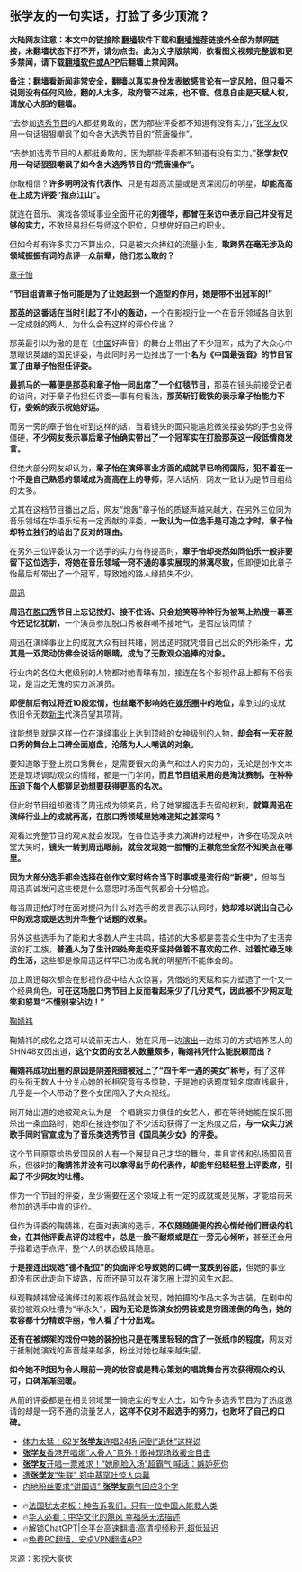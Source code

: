  <!-- 面包屑导航 --> <h2>张学友的一句实话，打脸了多少顶流？</h2> <p class="notice"><b>大陆网友注意：本文中的链接除 <a href="https://github.com/bannedbook/fanqiang" >翻墙</a>软件下载和<a href="https://github.com/killgcd/justmysocks/blob/master/README.md">翻墙推荐</a>链接外全部为禁网链接，未翻墙状态下打不开，请勿点击。此为文字版禁闻，欲看图文视频完整版和更多禁闻，请下载<a href="https://github.com/bannedbook/fanqiang">翻墙软件或APP</a>后翻墙上禁闻网。</p><p>备注：翻墙看新闻非常安全，翻墙以真实身份发表敏感言论有一定风险，但只看不说则没有任何风险，翻的人太多，政府管不过来，也不管。信息自由是天赋人权，请放心大胆的翻墙。</b></p>  <div class="entry"> <p id="summary">“去参加<a href="https://www.bannedbook.org/bnews/tag/%E9%80%89%E7%A7%80%E8%8A%82%E7%9B%AE/" class="st_tag internal_tag" rel="tag" title="标签 选秀节目 下的日志">选秀节目</a>的人都挺勇敢的，因为那些评委都不知道有没有实力，”<a href="https://www.bannedbook.org/bnews/tag/%e5%bc%a0%e5%ad%a6%e5%8f%8b/" class="st_tag internal_tag" rel="tag" title="标签 张学友 下的日志">张学友</a>仅用一句话狠狠嘲讽了如今各大<a href="https://www.bannedbook.org/bnews/tag/%E9%80%89%E7%A7%80/" class="st_tag internal_tag" rel="tag" title="标签 选秀 下的日志">选秀</a>节目的“荒唐操作”。</p> <p id="conimg">“去参加选秀节目的人都挺勇敢的，因为那些评委都不知道有没有实力，”<strong>张学友仅用一句话狠狠嘲讽了如今各大选秀节目的“荒唐操作”。</strong></p> <p>你敢相信？<strong>许多明明没有代表作、</strong>只是有超高流量或是资深阅历的明星，<strong>却能高高在上成为评委“指点江山”。</strong></p> <p>就连在音乐、演戏各领域事业全面开花的<strong>刘德华，都曾在采访中表示自己并没有足够的实力，</strong>不敢轻易担任导师这个职位，只想做好自己的职业。</p> <p>但如今却有许多实力不算出众，只是被大众捧红的流量小生，<strong>敢跨界在毫无涉及的领域振振有词的点评一众前辈，他们怎么敢的？</strong></p> <p><a href="https://www.bannedbook.org/bnews/tag/%e7%ab%a0%e5%ad%90%e6%80%a1/" class="st_tag internal_tag" rel="tag" title="标签 章子怡 下的日志">章子怡</a></p> <p><strong>“节目组请章子怡可能是为了让她起到一个造型的作用，她是带不出冠军的!”</strong></p> <p><strong><a href="https://www.bannedbook.org/bnews/tag/%e9%82%a3%e8%8b%b1/" class="st_tag internal_tag" rel="tag" title="标签 那英 下的日志">那英</a>的这番话在当时引起了不小的轰动，</strong>一个在影视行业一个在音乐领域各自达到一定成就的两人，为什么会有这样的评价传出？</p> <p>那英最引以为傲的是在《<span class='wp_keywordlink_affiliate'><a href="https://www.bannedbook.org/" title="中国" target="_blank">中国</a></span>好声音》的舞台上带出了不少冠军，成为了大众心中慧眼识英雄的国民评委，与此同时另一边推出了一个<strong>名为《中国最强音》的节目官宣了由章子怡担任评委。</strong></p> <p><strong>最抓马的一幕便是那英和章子怡一同出席了一个红毯节目，</strong>那英在镜头前接受记者的访问，对于章子怡担任评委一事有何看法，<strong>那英斩钉截铁的表示章子怡能力不行，委婉的表示祝她好运。</strong></p> <p>而另一旁的章子怡在听到这样的话，当着镜头的面只能尴尬微笑摆姿势的手也变得僵硬，<strong>不少网友表示事后章子怡确实带出了一个冠军实在打脸那英这一段低情商发言。</strong></p> <p>但绝大部分网友却认为，<strong>章子怡在演绎事业方面的成就早已响彻国际，犯不着在一个不是自己熟悉的领域成为高高在上的导师</strong>，落人话柄，网友一致认为是节目组给的太多。</p> <p>尤其在这档节目播出之后，网友“炮轰”章子怡的质疑声越来越大，在另外三位同为音乐领域在华语乐坛有一定贡献的评委，<strong>一致认为一位选手是可造之才时，章子怡却特立独行的给出了反对的理由。</strong></p> <p>在另外三位评委认为一个选手的实力有待提高时，<strong>章子怡却突然如同伯乐一般非要留下这位选手，将她在音乐领域一窍不通的事实展现的淋漓尽致，</strong>但即便如此章子怡最后却带出了一个冠军，导致她的路人缘损失不少。</p> <p><a href="https://www.bannedbook.org/bnews/tag/%e5%91%a8%e8%bf%85/" class="st_tag internal_tag" rel="tag" title="标签 周迅 下的日志">周迅</a></p> <p><strong>周迅在<a href="https://www.bannedbook.org/bnews/tag/%E8%84%B1%E5%8F%A3%E7%A7%80/" class="st_tag internal_tag" rel="tag" title="标签 脱口秀 下的日志">脱口秀</a>节目上忘记按灯、接不住话、只会尬笑等种种行为被骂上热搜一幕至今还记忆犹新，</strong>一个演员参加脱口秀被群嘲不接地气，是否应该同情？</p> <p>周迅在演绎事业上的成就大众有目共睹，刚出道时就凭借自己出众的外形条件，<strong>尤其是一双灵动仿佛会说话的眼睛，成为了无数观众追捧的对象。</strong></p> <p>行业内的各位大佬级别的人物都对她青睐有加，接连在各个影视作品上都有不俗表现，是当之无愧的实力派演员。</p> <p><strong>即便前后有过将近10段恋情，也丝毫不影响她在<a href="https://www.bannedbook.org/bnews/tag/%e5%a8%b1%e4%b9%90%e5%9c%88/" class="st_tag internal_tag" rel="tag" title="标签 娱乐圈 下的日志">娱乐圈</a>中的地位，</strong>拿到过的成就依旧令无数<span class='wp_keywordlink'><a href="https://www.bannedbook.org/forum2/topic1642.html" title="正见网《新生》" target="_blank">新生</a></span>代演员望其项背。</p> <p>谁能想到就是这样一位在演绎事业上达到顶峰的女神级别的人物，<strong>却会有一天在脱口秀的舞台上口碑全面崩盘，沦落为人人嘲讽的对象。</strong></p>  <p>要知道敢于登上脱口秀舞台，是需要很大的勇气和过人的实力的，无论是创作文本还是现场调动观众的情绪，都是一门学问，<strong>而且节目组采用的是淘汰赛制，在种种压迫下每个人都铆足劲想要获得更高的名次。</strong></p> <p>但此时节目组却邀请了周迅成为领笑员，给了她掌握选手去留的权利，<strong>就算周迅在演绎行业上的成就再高，在脱口秀领域里她难道知之甚深吗？</strong></p> <p>观看过完整节目的观众就会发现，在各位选手卖力演讲的过程中，许多在场观众哄堂大笑时，<strong>镜头一转到周迅眼前，就会发现她一脸懵的正襟危坐全然不知笑点在哪里。</strong></p> <p><strong>因为大部分选手都会选择在创作文案时结合当下时事或是流行的“新梗”，</strong>但每当周迅真诚发问这些梗是什么意思时场面气氛都会十分尴尬。</p> <p>每当周迅拍灯时在面对提问为什么对选手的发言表示认同时，<strong>她却难以说出自己心中的观念或是达到升华整个话题的效果。</strong></p> <p>另外这些选手为了能和大多数人产生共鸣，描述的大多都是芸芸众生中为了生活奔波的打工族，<strong>普通人为了生计四处奔走咬牙坚持做着不喜欢的工作、过着忙碌乏味的生活，</strong>这些都是像周迅这样早已功成名就的明星所不能体会的。</p> <p>加上周迅每次都会在影视作品中给大众惊喜，凭借她的天赋和实力塑造了一个又一个经典角色，<strong>可在这场脱口秀节目上反而看起来少了几分灵气，因此被不少网友耻笑和怒骂“不懂别来沾边！”</strong></p> <p><a href="https://www.bannedbook.org/bnews/tag/%e9%9e%a0%e5%a9%a7%e7%a5%8e/" class="st_tag internal_tag" rel="tag" title="标签 鞠婧祎 下的日志">鞠婧祎</a></p> <p>鞠婧祎的成名之路可以说前无古人，她在采用一边<span class='wp_keywordlink_affiliate'><a href="https://zh-cn.shenyunperformingarts.org/" title="演出" target="_blank">演出</a></span>一边练习的方式培养艺人的SHN48女团出道，<strong>这个女团的女艺人数量颇多，鞠婧祎凭什么能脱颖而出？</strong></p> <p><strong>鞠婧祎成功出圈的原因是阴差阳错被冠上了“四千年一遇的美女”称号，</strong>有了这样的头衔无数人十分关心她的长相究竟有多惊艳，于是她的话题度知名度直线飙升，几乎是一个人带动了整个女团闯入了大众视线。</p>  <p>刚开始出道的她被观众认为是一个唱跳实力俱佳的女艺人，都在等待她能在娱乐圈杀出一条血路时，她却在接连参加了不少活动获得了一定热度之后，<strong>与一众实力派歌手同时官宣成为了音乐类选秀节目《国风美少女》的评委。</strong></p> <p>这个节目原意给热爱国风的人有一个展现自己才华的舞台，并且宣传和弘扬国风音乐，但彼时的<strong>鞠婧祎并没有可以拿得出手的代表作，却能年纪轻轻登上评委席，引起了不少网友的吐槽。</strong></p> <p>作为一个节目的评委，至少需要在这个领域上有一定的成就或是见解，才能给前来参加的选手中肯的评价。</p> <p>但作为评委的鞠婧祎，在面对表演的选手，<strong>不仅随随便便的按心情给他们晋级的机会，在其他评委点评的过程中，总是一脸不耐烦或是在一旁无心倾听，</strong>甚至还会用手指着选手点评，整个人的状态极其随意。</p> <p><strong>于是接连出现她“德不配位”的负面评论导致她的口碑一度跌到谷底，</strong>但她的事业却没有因此走向下坡路，反而还是可以在演艺圈上混的风生水起。</p> <p>纵观鞠婧祎曾经演绎过的影视作品就会发现，她拍摄的作品大多为古装，在剧中的装扮被观众吐槽为“半永久”，<strong>因为无论是饰演女扮男装或是穷困潦倒的角色，她的妆容都十分精致华丽，令人看了十分出戏。</strong></p> <p><strong>还有在被绑架的戏份中她的装扮也只是在嘴里轻轻的含了一张纸巾的程度，</strong>网友对于抵制她演戏的声音越来越多，粉丝对她也越来越失望。</p> <p><strong>如今她不时因为令人眼前一亮的妆容或是精心策划的唱跳舞台再次获得观众的认可，口碑渐渐回暖。</strong></p> <p>从前的评委都是在相关领域里一骑绝尘的专业人士，如今许多选秀节目为了热度邀请的却是一窍不通的流量艺人，<strong>这样不仅对不起选手的努力，也败坏了自己的口碑。</strong></p> <!--<div id="taboola-mid-1"></div>--><ul class='op-related-articles' title='相关阅读'> <li><a href='https://www.bannedbook.org/bnews/yule/20240116/1988571.html' target='_blank'>体力太猛！62岁<b>张学友</b>连唱24场 问到“退休”这样说</a></li> <li><a href='https://www.bannedbook.org/bnews/yule/20240114/1987658.html' target='_blank'><b>张学友</b>香港开唱爆“人叠人”意外！歌神现场救援全目击</a></li> <li><a href='https://www.bannedbook.org/bnews/yule/20240112/1986825.html' target='_blank'><b>张学友</b>开唱一票难求！“她刷脸入场”超霸气 喊话：嫉妒死你</a></li> <li><a href='https://www.bannedbook.org/bnews/yule/20240108/1984805.html' target='_blank'>遭<b>张学友</b>“失联” 郑中基罕吐惊人内幕</a></li> <li><a href='https://www.bannedbook.org/bnews/yule/20231226/1979135.html' target='_blank'>内地粉丝要求“讲国语” <b>张学友</b>霸气回应3个字</a></li> </ul> <ul class="texttj"> <li>🔥<a href="https://www.bannedbook.org/bnews/ssgc/20230219/1850782.html" target="_blank">法国犹太老板：神告诉我们，只有一位中国人能救人类</a></li> <li>🔥<a href="https://www.bannedbook.org/bnews/comments/20220220/1694796.html" target="_blank">华人必看：中华文化的飓风 幸福感无法描述</a></li> <li>🔥<a href="https://github.com/bannedbook/fanqiang/wiki/V2ray%E6%9C%BA%E5%9C%BA" target="_blank">解锁ChatGPT|全平台高速翻墙:高清视频秒开,超低延迟</a></li> <li>🔥<a href="https://github.com/bannedbook/fanqiang/wiki/%E7%A6%81%E9%97%BB%E7%BD%91%E5%AE%89%E5%8D%93%E7%BF%BB%E5%A2%99%E6%96%B0%E9%97%BBAPP" target="_blank">免费PC翻墙、安卓VPN翻墙APP</a></li> </ul><p class="src-info">来源：影视大豪侠 </p> <a name='sharetosocial'></a> <div style="margin-bottom:5px;padding-bottom:5px;clear:both"> <div id="archive-pix-1" class="banner-ads"> <!-- AuctionX Display platform tag START --> <div id="27602x728x90x621x_ADSLOT1" clicktrack="%%CLICK_URL_ESC%%"></div>  <!-- AuctionX Display platform tag END --> </div> <div id="archive-pix-2" class="banner-ads"> <!-- AuctionX Display platform tag START --> <div id="27556x300x250x621x_ADSLOT1" clicktrack="%%CLICK_URL_ESC%%" style="margin:0 auto;text-align:center"></div>  <!-- AuctionX Display platform tag END --> </div> </div>  <div id="archive-pix-1" class="banner-ads"> <!-- AuctionX Display platform tag START --> <div id="27603x728x90x621x_ADSLOT1" clicktrack="%%CLICK_URL_ESC%%"></div>  <!-- AuctionX Display platform tag END --> </div> </div><!--END ENTRY--> 